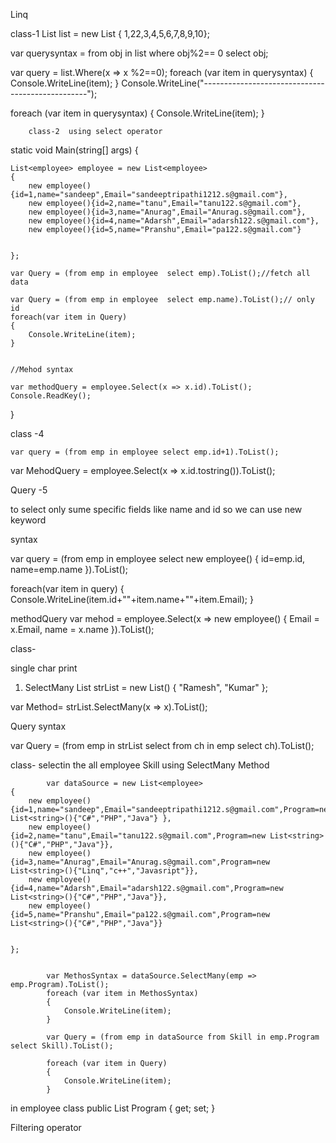 Linq 

class-1
 List<int> list = new List<int> { 1,22,3,4,5,6,7,8,9,10};

 var querysyntax = from obj in list where obj%2== 0 select obj;

 var query = list.Where(x => x %2==0);
 foreach (var item in querysyntax)
 {
     Console.WriteLine(item);
 }
 Console.WriteLine("-------------------------------------------------");

 foreach (var item in querysyntax)
 {
     Console.WriteLine(item);
 }
        
        class-2  using select operator 
         
static void Main(string[] args)
{

    List<employee> employee = new List<employee>
    {
        new employee(){id=1,name="sandeep",Email="sandeeptripathi1212.s@gmail.com"},
        new employee(){id=2,name="tanu",Email="tanu122.s@gmail.com"},
        new employee(){id=3,name="Anurag",Email="Anurag.s@gmail.com"},
        new employee(){id=4,name="Adarsh",Email="adarsh122.s@gmail.com"},
        new employee(){id=5,name="Pranshu",Email="pa122.s@gmail.com"}


    };

    var Query = (from emp in employee  select emp).ToList();//fetch all data 

    var Query = (from emp in employee  select emp.name).ToList();// only id 
    foreach(var item in Query)
    {
        Console.WriteLine(item);
    }


    //Mehod syntax 

    var methodQuery = employee.Select(x => x.id).ToList();
    Console.ReadKey();
}

 class -4 

    var query = (from emp in employee select emp.id+1).ToList();
  var MehodQuery = employee.Select(x => x.id.tostring()).ToList();

  
  Query -5 


to select only sume specific fields like name and id so we can use
 new keyword 

 syntax


  var query = (from emp in employee
             select new employee()
             {
               id=emp.id,
               name=emp.name
             }).ToList();
          
 foreach(var item in query)
 {
     Console.WriteLine(item.id+""+item.name+""+item.Email);
 }

 methodQuery 
   var mehod = employee.Select(x => new employee()
  {
      Email = x.Email,
      name = x.name
  }).ToList();


  
  class- 

  single char print 

1. SelectMany
    List<string> strList = new List<string>() { "Ramesh", "Kumar" };

  var Method= strList.SelectMany(x => x).ToList();


Query syntax

  var Query = (from emp in strList select from ch in emp select ch).ToList();
      
           
class- selectin the all employee Skill using SelectMany Method

            var dataSource = new List<employee>
    {
        new employee(){id=1,name="sandeep",Email="sandeeptripathi1212.s@gmail.com",Program=new List<string>(){"C#","PHP","Java"} },
        new employee(){id=2,name="tanu",Email="tanu122.s@gmail.com",Program=new List<string>(){"C#","PHP","Java"}},
        new employee(){id=3,name="Anurag",Email="Anurag.s@gmail.com",Program=new List<string>(){"Linq","c++","Javasript"}},
        new employee(){id=4,name="Adarsh",Email="adarsh122.s@gmail.com",Program=new List<string>(){"C#","PHP","Java"}},
        new employee(){id=5,name="Pranshu",Email="pa122.s@gmail.com",Program=new List<string>(){"C#","PHP","Java"}}


    };


            var MethosSyntax = dataSource.SelectMany(emp => emp.Program).ToList();
            foreach (var item in MethosSyntax)
            {
                Console.WriteLine(item);
            }

            var Query = (from emp in dataSource from Skill in emp.Program select Skill).ToList();

            foreach (var item in Query)
            {
                Console.WriteLine(item);
            }

in employee class
        public List<string> Program { get; set; }



Filtering operator
